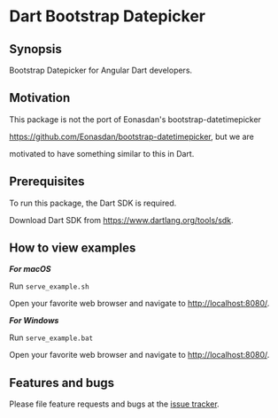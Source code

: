 # Dart Bootstrap Datepicker

## Synopsis ##

Bootstrap Datepicker for Angular Dart developers.

## Motivation ##

This package is not the port of Eonasdan's bootstrap-datetimepicker

<https://github.com/Eonasdan/bootstrap-datetimepicker>, but we are

motivated to have something similar to this in Dart.

## Prerequisites ##

To run this package, the Dart SDK is required.

Download Dart SDK from <https://www.dartlang.org/tools/sdk>.

## How to view examples ##

___For macOS___

Run ```serve_example.sh```

Open your favorite web browser and navigate to <http://localhost:8080/>.

___For Windows___

Run ```serve_example.bat```

Open your favorite web browser and navigate to <http://localhost:8080/>.

## Features and bugs ##

Please file feature requests and bugs at the [issue tracker][tracker].

[tracker]: https://github.com/shinzenkoru/dart_bootstrap_datepicker/issues
